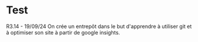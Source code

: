 # Test
R3.14 - 19/09/24
On crée un entrepôt dans le but d'apprendre à utiliser git et à optimiser son site à partir de google insights.
